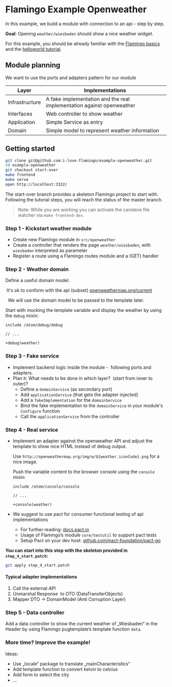 # Flamingo Example Openweather

In this example, we build a module with connection to an api - step by step.

**Goal**: Opening `weather/wiesbaden` should show a nice weather widget.

For this example, you should be already familiar with the [Flamingo basics](https://docs.flamingo.me/) and the [helloworld tutorial](https://github.com/i-love-flamingo/example-helloworld).

## Module planning

We want to use the ports and adapters pattern for our module

| Layer | Implementations
|-------|-----------------
| Infrastructure | A fake implementation and the real implementation against openweather
| Interfaces | Web controller to show weather
| Application | Simple Service as entry
| Domain | Simple model to represent weather information

## Getting started

```bash
git clone git@github.com:i-love-flamingo/example-openweather.git
cd example-openweather
git checkout start-over
make frontend
make serve
open http://localhost:3322/
```

The start-over branch provides a skeleton Flamingo project to start with. Following the tutorial steps, you will reach
the status of the master branch. 

> Note: While you are working you can activate the carotene file watcher via `make frontend-dev`.

### Step 1 - Kickstart weather module

* Create new Flamingo module in `src/openweather`
* Create a controller that renders the page `weather/wiesbaden`, with `wiesbaden` interpreted as parameter
* Register a route using a Flamingo routes module and a (GET) handler

### Step 2 - Weather domain

Define a useful domain model.

 It's ok to conform with the api (subset) [openweathermap.org/current]( https://openweathermap.org/current)

  We will use the domain model to be passed to the template later.

Start with mocking the template variable and display the weather by using the `debug` mixin:

```pug
include /atom/debug/debug

// ...

+debug(weather)
```

### Step 3 - Fake service

* Implement backend logic inside the module -  following ports and adapters.
* Plan it: What needs to be done in which layer?  (start from inner to outer)?
  * Define a `domainService` (as secondary port)
  * Add `applicationService` (that gets the adapter injected)
  * Add a `fakeImplementation` for the `domainService`
  * Bind the fake implementation to the `domainService` in your module's `Configure` function
  * Call the `applicationService` from the controller
  
### Step 4 - Real service

* Implement an adapter against the openweather API and adjust the template to show nice HTML instead of debug output.
  
  Use `http://openweathermap.org/img/w/${weather.iconCode}.png` for a nice image.
  
  Push the variable content to the browser console using the `console` mixin:
  ```pug
  include /atom/console/console
  
  // ...
  
  +console(weather)
  ```
* We suggest to use pact for consumer functional testing of api implementations
  * For further reading: [docs.pact.io](https://docs.pact.io/) 
  * Usage of Flamingo’s module `core/testutil` to support pact tests
  * Setup Pact on your dev host: [github.com/pact-foundation/pact-go](https://github.com/pact-foundation/pact-go)

**You can start into this step with the skeleton provided in `step_4_start.patch`:**
```bash
git apply step_4_start.patch
``` 


#### Typical adapter implementations

1. Call the external API 
1. Unmarshal Response  to DTO (DataTransferObjects) 
1. Mapper DTO -> DomainModel (Anti Corruption Layer) 

### Step 5 - Data controller

Add a data controller to show the current weather of „Wiesbaden“ in the Header by using Flamingo pugtemplate’s template function `data`.

### More time? Improve the example!

Ideas:
* Use „locale“ package to translate „mainCharacteristics“
* Add template function to convert kelvin to celcius
* Add form to select the city
* …
